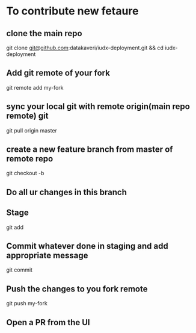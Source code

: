 # To contribute new fetaure

## clone the main repo
git clone git@github.com:datakaveri/iudx-deployment.git && cd iudx-deployment

## Add git remote of your fork 
git remote add my-fork <fork-git-url>

## sync your local git with remote origin(main repo remote) git
git pull origin master

## create a new feature branch from master of remote repo 

git checkout -b <feature-branch-name> 

## Do all ur changes in this branch 

## Stage 
git add <file>

## Commit whatever done in staging and add appropriate message
git commit 

## Push the changes to you fork remote 
git push my-fork  <feature-branch-name>

## Open a PR from the UI 

